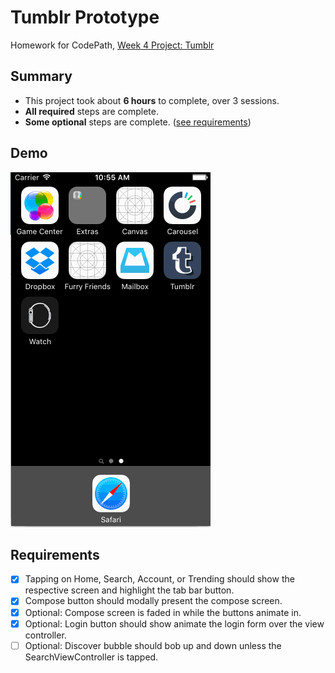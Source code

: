 # Tumblr Prototype

Homework for CodePath, [Week 4 Project: Tumblr](http://courses.codepath.com/courses/ios_for_designers/unit/4#!assignment)

## Summary
* This project took about **6 hours** to complete, over 3 sessions.
* **All required** steps are complete.
* **Some optional** steps are complete. ([see requirements](#requirements))

## Demo
![Demo](./demo.gif)

<!-- ## Main Storyboard -->
<!-- ![Main Storyboard](./main-storyboard.png) -->

## Requirements
- [x] Tapping on Home, Search, Account, or Trending should show the respective screen and highlight the tab bar button.
- [x] Compose button should modally present the compose screen.
- [x] Optional: Compose screen is faded in while the buttons animate in.
- [x] Optional: Login button should show animate the login form over the view controller.
- [ ] Optional: Discover bubble should bob up and down unless the SearchViewController is tapped.
